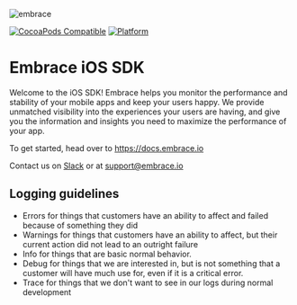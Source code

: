 ![embrace](https://s3.amazonaws.com/embrace-downloads-prod/embrace.png)

[![CocoaPods Compatible](https://img.shields.io/cocoapods/v/EmbraceIO.svg)](https://img.shields.io/cocoapods/v/EmbraceIO.svg)
[![Platform](https://img.shields.io/cocoapods/p/EmbraceIO.svg?style=flat)](https://cocoadocs.org/docsets/EmbraceIO)

# Embrace iOS SDK #

Welcome to the iOS SDK! Embrace helps you monitor the performance and stability of your mobile apps and keep your users happy. We provide unmatched visibility into the experiences your users are having, and give you the information and insights you need to maximize the performance of your app.

To get started, head over to https://docs.embrace.io

Contact us on [Slack](https://embrace-io-community.slack.com/) or at [support@embrace.io](mailto:support@embrace.io)

## Logging guidelines

* Errors for things that customers have an ability to affect and failed because of something they did
* Warnings for things that customers have an ability to affect, but their current action did not lead to an outright failure
* Info for things that are basic normal behavior.
* Debug for things that we are interested in, but is not something that a customer will have much use for, even if it is a critical error.
* Trace for things that we don't want to see in our logs during normal development

